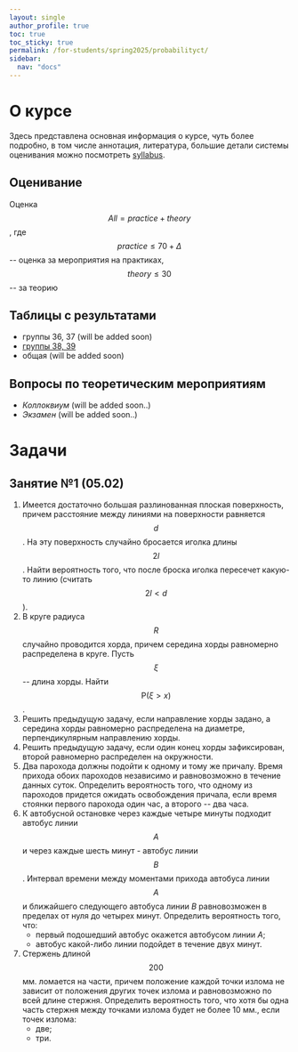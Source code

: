 ```yaml
---
layout: single
author_profile: true
toc: true
toc_sticky: true
permalink: /for-students/spring2025/probabilityct/
sidebar:
  nav: "docs"
---
```


<script type="text/javascript" async
  src="https://cdn.mathjax.org/mathjax/latest/MathJax.js?config=TeX-MML-AM_CHTML">
</script>

# О курсе

Здесь представлена основная информация о курсе, чуть более подробно, в том числе аннотация, литература, большие детали системы оценивания можно посмотреть [syllabus](/assets/files/2025_spring_probability_syllabus.pdf).

## Оценивание

Оценка $$All = practice + theory$$, где$$practice \leqslant 70 + \Delta$$ -- оценка за мероприятия на практиках, $$theory \leqslant 30$$ -- за теорию
## Таблицы с результатами

 - группы 36, 37 (will be added soon)
 - [группы 38, 39](https://docs.google.com/spreadsheets/d/1bg50KuMsZxTySAaN1aOTxDfnEqIpxlqx98csVKEj6Io/)
 - общая (will be added soon)

## Вопросы по теоретическим мероприятиям

- *Коллоквиум* (will be added soon..)
- *Экзамен* (will be added soon..)

# Задачи

## Занятие №1 (05.02)

1. Имеется достаточно большая разлинованная плоская поверхность, причем расстояние между линиями на поверхности равняется $$d$$. На эту поверхность
случайно бросается иголка длины $$2l$$. Найти вероятность того, что после броска иголка пересечет какую-то линию (считать $$2l < d$$).
2. В круге радиуса $$R$$ случайно проводится хорда, причем середина хорды равномерно распределена в круге. Пусть $$\xi$$ -- длина хорды. Найти
$$\mathrm{P}(\xi > x)$$.
3. Решить предыдущую задачу, если направление хорды задано, а середина хорды равномерно распределена на диаметре, перпендикулярным
направлению хорды.
4. Решить предыдущую задачу, если один конец хорды зафиксирован, второй равномерно распределен на окружности.
5. Два парохода должны подойти к одному и тому же причалу. Время прихода обоих пароходов независимо и равновозможно в течение данных
суток. Определить вероятность того, что одному из пароходов придется
ожидать освобождения причала, если время стоянки первого парохода
один час, а второго -- два часа.
6. К автобусной остановке через каждые четыре минуты подходит автобус
линии $$A$$ и через каждые шесть минут - автобус линии $$B$$.
Интервал времени между моментами прихода автобуса линии $$A$$ и ближайшего
следующего автобуса линии $B$ равновозможен в пределах от нуля до
четырех минут. Определить вероятность того, что:
    - первый подошедший автобус окажется автобусом линии $A$;
    - автобус какой-либо линии подойдет в течение двух минут.
7. Стержень длиной $$200$$ мм. ломается на части, причем положение каждой точки излома не зависит от положения других точек излома и
равновозможно по всей длине стержня. Определить вероятность того, что
хотя бы одна часть стержня между точками излома будет не более 10
мм., если точек излома:
    - две;
    - три.